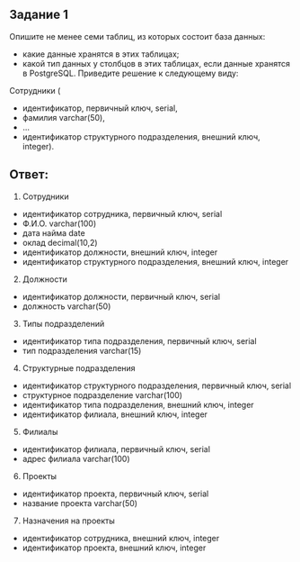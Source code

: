## Задание 1

Опишите не менее семи таблиц, из которых состоит база данных:

- какие данные хранятся в этих таблицах;
- какой тип данных у столбцов в этих таблицах, если данные хранятся в PostgreSQL.
Приведите решение к следующему виду:

Сотрудники (

- идентификатор, первичный ключ, serial,
- фамилия varchar(50),
- ...
- идентификатор структурного подразделения, внешний ключ, integer).

## Ответ:

1. Сотрудники 
- идентификатор сотрудника, первичный ключ, serial
- Ф.И.О. varchar(100)
- дата найма date
- оклад decimal(10,2)
- идентификатор должности, внешний ключ, integer
- идентификатор структурного подразделения, внешний ключ, integer

2. Должности 
- идентификатор должности, первичный ключ, serial
- должность varchar(50)

3. Типы подразделений 
- идентификатор типа подразделения, первичный ключ, serial
- тип подразделения varchar(15)

4. Структурные подразделения 
- идентификатор структурного подразделения, первичный ключ, serial
- структурное подразделение varchar(100)
- идентификатор типа подразделения, внешний ключ, integer
- идентификатор филиала, внешний ключ, integer

5. Филиалы 
- идентификатор филиала, первичный ключ, serial
- адрес филиала varchar(100)

6. Проекты 
- идентификатор проекта, первичный ключ, serial
- название проекта varchar(50)

7. Назначения на проекты 
- идентификатор сотрудника, внешний ключ, integer
- идентификатор проекта, внешний ключ, integer
